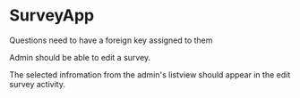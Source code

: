 # SurveyApp
Questions need to have a foreign key assigned to them

Admin should be able to edit a survey.

The selected infromation from the admin's listview should appear in the edit survey activity.
